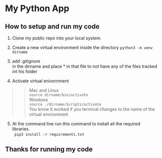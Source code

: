 # My Python App

## How to setup and run my code

1. Clone my public repo into your local system. 

2.  Create a new virtual environment inside the directory
    <code>python3 -m venv dirname</code>
3. add .gitignore <br>in the dirname and place * in that file to not have any of the files tracked int his folder    
4. Activate virtual enivornment</br>
>> Mac and Linux </br>
    <code>source dirname/bin/activate </code>      
>> Windows </br>
    <code>source ./dirname/Scripts/activate</code>     
    You know it worked if you terminal changes to the name of the virtual environment

5. At the command line run this command to install all the required libraries. </br>
<code> pip3 install -r requirements.txt</code>

## Thanks for running my code